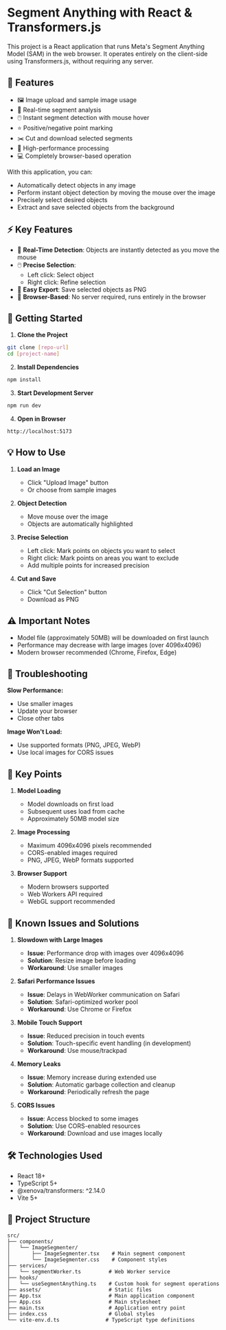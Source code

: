 # Segment Anything with React & Transformers.js

This project is a React application that runs Meta's Segment Anything Model (SAM) in the web browser. It operates entirely on the client-side using Transformers.js, without requiring any server.

## 🌟 Features

- 🖼️ Image upload and sample image usage
- 🎯 Real-time segment analysis
- 🖱️ Instant segment detection with mouse hover
- ⭐ Positive/negative point marking
- ✂️ Cut and download selected segments
- 🚀 High-performance processing
- 💻 Completely browser-based operation

With this application, you can:

- Automatically detect objects in any image
- Perform instant object detection by moving the mouse over the image
- Precisely select desired objects
- Extract and save selected objects from the background

## ⚡ Key Features

- 🎯 **Real-Time Detection**: Objects are instantly detected as you move the mouse
- 🖱️ **Precise Selection**:
  - Left click: Select object
  - Right click: Refine selection
- 💾 **Easy Export**: Save selected objects as PNG
- 🚀 **Browser-Based**: No server required, runs entirely in the browser

## 🚀 Getting Started

1. **Clone the Project**

```bash
git clone [repo-url]
cd [project-name]
```

2. **Install Dependencies**

```bash
npm install
```

3. **Start Development Server**

```bash
npm run dev
```

4. **Open in Browser**

```
http://localhost:5173
```

## 💡 How to Use

1. **Load an Image**

   - Click "Upload Image" button
   - Or choose from sample images

2. **Object Detection**

   - Move mouse over the image
   - Objects are automatically highlighted

3. **Precise Selection**

   - Left click: Mark points on objects you want to select
   - Right click: Mark points on areas you want to exclude
   - Add multiple points for increased precision

4. **Cut and Save**
   - Click "Cut Selection" button
   - Download as PNG

## ⚠️ Important Notes

- Model file (approximately 50MB) will be downloaded on first launch
- Performance may decrease with large images (over 4096x4096)
- Modern browser recommended (Chrome, Firefox, Edge)

## 🔧 Troubleshooting

**Slow Performance:**

- Use smaller images
- Update your browser
- Close other tabs

**Image Won't Load:**

- Use supported formats (PNG, JPEG, WebP)
- Use local images for CORS issues

## 🔑 Key Points

1. **Model Loading**

   - Model downloads on first load
   - Subsequent uses load from cache
   - Approximately 50MB model size

2. **Image Processing**

   - Maximum 4096x4096 pixels recommended
   - CORS-enabled images required
   - PNG, JPEG, WebP formats supported

3. **Browser Support**
   - Modern browsers supported
   - Web Workers API required
   - WebGL support recommended

## 🐛 Known Issues and Solutions

1. **Slowdown with Large Images**

   - **Issue**: Performance drop with images over 4096x4096
   - **Solution**: Resize image before loading
   - **Workaround**: Use smaller images

2. **Safari Performance Issues**

   - **Issue**: Delays in WebWorker communication on Safari
   - **Solution**: Safari-optimized worker pool
   - **Workaround**: Use Chrome or Firefox

3. **Mobile Touch Support**

   - **Issue**: Reduced precision in touch events
   - **Solution**: Touch-specific event handling (in development)
   - **Workaround**: Use mouse/trackpad

4. **Memory Leaks**

   - **Issue**: Memory increase during extended use
   - **Solution**: Automatic garbage collection and cleanup
   - **Workaround**: Periodically refresh the page

5. **CORS Issues**
   - **Issue**: Access blocked to some images
   - **Solution**: Use CORS-enabled resources
   - **Workaround**: Download and use images locally

## 🛠️ Technologies Used

- React 18+
- TypeScript 5+
- @xenova/transformers: ^2.14.0
- Vite 5+

## 📁 Project Structure

```
src/
├── components/
│   └── ImageSegmenter/
│       ├── ImageSegmenter.tsx    # Main segment component
│       └── ImageSegmenter.css    # Component styles
├── services/
│   └── segmentWorker.ts         # Web Worker service
├── hooks/
│   └── useSegmentAnything.ts    # Custom hook for segment operations
├── assets/                      # Static files
├── App.tsx                      # Main application component
├── App.css                      # Main stylesheet
├── main.tsx                     # Application entry point
├── index.css                    # Global styles
└── vite-env.d.ts               # TypeScript type definitions
```

